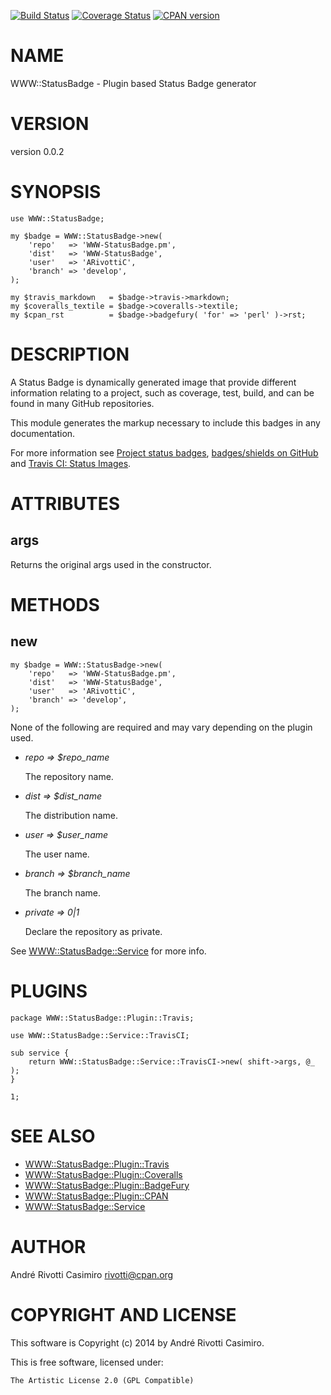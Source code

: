 
[![Build Status](https://travis-ci.org/ARivottiC/WWW-StatusBadge.pm.svg)](https://travis-ci.org/ARivottiC/WWW-StatusBadge.pm)
[![Coverage Status](https://img.shields.io/coveralls/ARivottiC/WWW-StatusBadge.pm.svg)](https://coveralls.io/r/ARivottiC/WWW-StatusBadge.pm?branch=master)
[![CPAN version](https://badge.fury.io/pl/WWW-StatusBadge.svg)](http://badge.fury.io/pl/WWW-StatusBadge)

# NAME

WWW::StatusBadge - Plugin based Status Badge generator

# VERSION

version 0.0.2

# SYNOPSIS

    use WWW::StatusBadge;

    my $badge = WWW::StatusBadge->new(
        'repo'   => 'WWW-StatusBadge.pm',
        'dist'   => 'WWW-StatusBadge',
        'user'   => 'ARivottiC',
        'branch' => 'develop',
    );

    my $travis_markdown   = $badge->travis->markdown;
    my $coveralls_textile = $badge->coveralls->textile;
    my $cpan_rst          = $badge->badgefury( 'for' => 'perl' )->rst;

# DESCRIPTION

A Status Badge is dynamically generated image that provide different
information relating to a project, such as coverage, test, build, and can be
found in many GitHub repositories.

This module generates the markup necessary to include this badges in any
documentation.

For more information see
[Project status badges](http://bahmutov.calepin.co/project-status-badges.html),
[badges/shields on GitHub](https://github.com/badges/shields) and
[Travis CI: Status Images](http://docs.travis-ci.com/user/status-images/).

# ATTRIBUTES

## args

Returns the original args used in the constructor.

# METHODS

## new

    my $badge = WWW::StatusBadge->new(
        'repo'   => 'WWW-StatusBadge.pm',
        'dist'   => 'WWW-StatusBadge',
        'user'   => 'ARivottiC',
        'branch' => 'develop',
    );

None of the following are required and may vary depending on the plugin used.

- _repo => $repo\_name_

    The repository name.

- _dist => $dist\_name_

    The distribution name.

- _user => $user\_name_

    The user name.

- _branch => $branch\_name_

    The branch name.

- _private => 0|1_

    Declare the repository as private.

See [WWW::StatusBadge::Service](https://metacpan.org/pod/WWW::StatusBadge::Service) for more info.

# PLUGINS

    package WWW::StatusBadge::Plugin::Travis;

    use WWW::StatusBadge::Service::TravisCI;

    sub service {
        return WWW::StatusBadge::Service::TravisCI->new( shift->args, @_ );
    }

    1;

# SEE ALSO

- [WWW::StatusBadge::Plugin::Travis](https://metacpan.org/pod/WWW::StatusBadge::Plugin::Travis)
- [WWW::StatusBadge::Plugin::Coveralls](https://metacpan.org/pod/WWW::StatusBadge::Plugin::Coveralls)
- [WWW::StatusBadge::Plugin::BadgeFury](https://metacpan.org/pod/WWW::StatusBadge::Plugin::BadgeFury)
- [WWW::StatusBadge::Plugin::CPAN](https://metacpan.org/pod/WWW::StatusBadge::Plugin::CPAN)
- [WWW::StatusBadge::Service](https://metacpan.org/pod/WWW::StatusBadge::Service)

# AUTHOR

André Rivotti Casimiro <rivotti@cpan.org>

# COPYRIGHT AND LICENSE

This software is Copyright (c) 2014 by André Rivotti Casimiro.

This is free software, licensed under:

    The Artistic License 2.0 (GPL Compatible)
